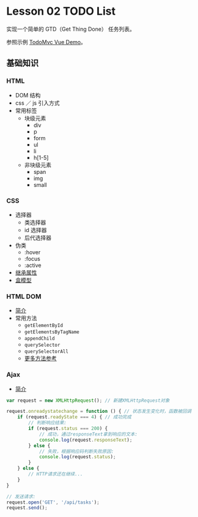# Lesson 02 TODO List

实现一个简单的 GTD（Get Thing Done） 任务列表。

参照示例 [TodoMvc Vue Demo](http://todomvc.com/examples/vue/)。

## 基础知识

### HTML

- DOM 结构
- css ／ js 引入方式
- 常用标签
  - 块级元素
    - div
    - p
    - form
    - ul
    - li
    - h[1-5]
  - 非块级元素
    - span
    - img
    - small

### CSS

- 选择器
  - 类选择器
  - id 选择器
  - 后代选择器
- 伪类
  - :hover
  - :focus
  - :active
- [继承属性](https://segmentfault.com/q/1010000000269211)
- [盒模型](http://www.w3school.com.cn/css/css_boxmodel.asp)

### HTML DOM

- [简介](http://www.w3school.com.cn/htmldom/index.asp)
- 常用方法
  - `getElementById`
  - `getElementsByTagName`
  - `appendChild`
  - `querySelector`
  - `querySelectorAll`
  - [更多方法参考](http://www.runoob.com/jsref/dom-obj-all.html)

### Ajax

- [简介](https://www.liaoxuefeng.com/wiki/001434446689867b27157e896e74d51a89c25cc8b43bdb3000/001434499861493e7c35be5e0864769a2c06afb4754acc6000)

```js
var request = new XMLHttpRequest(); // 新建XMLHttpRequest对象

request.onreadystatechange = function () { // 状态发生变化时，函数被回调
    if (request.readyState === 4) { // 成功完成
        // 判断响应结果:
        if (request.status === 200) {
            // 成功，通过responseText拿到响应的文本:
            console.log(request.responseText);
        } else {
            // 失败，根据响应码判断失败原因:
            console.log(request.status);
        }
    } else {
        // HTTP请求还在继续...
    }
}

// 发送请求:
request.open('GET', '/api/tasks');
request.send();
```
